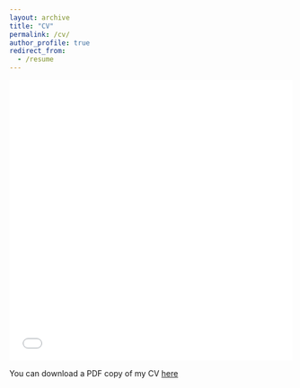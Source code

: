 ```yaml
---
layout: archive
title: "CV"
permalink: /cv/
author_profile: true
redirect_from:
  - /resume
---
```


<iframe src="/files/EvoliCV2023.pdf" width="100%" height="500" frameborder="no" border="0" marginwidth="0" marginheight="0"></iframe>

You can download a PDF copy of my CV [here](/files/CEvoli_CV_2024.pdf)
